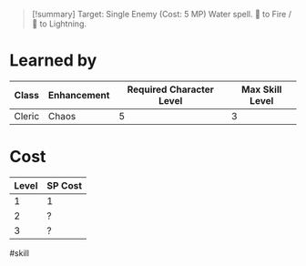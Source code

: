 >[!summary]
>Target: Single Enemy (Cost: 5 MP)
>Water spell.
>🔼 to Fire / 🔽 to Lightning.
# Learned by
| Class  | Enhancement | Required Character Level | Max Skill Level |
| ------ | ----------- | ------------------------ | --------------- |
| Cleric | Chaos       | 5                        | 3               |
# Cost
| Level | SP Cost |
| ----- | ------- |
| 1     | 1       |
| 2     | ?       |
| 3     | ?       |

#skill 